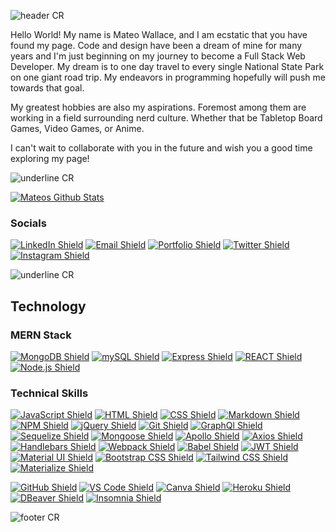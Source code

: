 ![header CR](https://capsule-render.vercel.app/api?type=waving&color=gradient&customColorList=12&height=170&section=header&reversal=true&text=Mateo%20Wallace&fontAlignY=33&animation=fadeIn)

Hello World! My name is Mateo Wallace, and I am ecstatic that you have found my page. Code and design have been a dream of mine for many years and I'm just beginning on my journey to become a Full Stack Web Developer.
My dream is to one day travel to every single National State Park on one giant road trip. My endeavors in programming hopefully will push me towards that goal.

My greatest hobbies are also my aspirations. Foremost among them are working in a field surrounding nerd culture. Whether that be Tabletop Board Games, Video Games, or Anime.

I can't wait to collaborate with you in the future and wish you a good time exploring my page!

<!-- Kudos for finding this note!
As a reward for finding it, heres a fun fact!
The first D&D campaign I ever ran was called Dawn's Ascension-->

![underline CR](https://capsule-render.vercel.app/api?type=rect&color=gradient&customColorList=12&height=1&reversal=true)

<!-- This link is my personal vercel link. If you want to copy the same style please edit the version in the note below. Just replace where it says "YourGithubUsername" with your username -->
<!-- [![Your Github Stats](https://github-readme-stats.vercel.app/api?username=YourGithubUsername&count_private=true&show_icons=true&theme=github_dark)](https://github.com/YourGithubUsername) -->
[![Mateos Github Stats](https://github-readme-stats-git-master-mateo-wallace.vercel.app/api?username=Mateo-Wallace&count_private=true&show_icons=true&theme=github_dark)](https://github.com/Mateo-Wallace)
<!-- [![Mateos github stats](https://github-readme-stats.vercel.app/api?username=Mateo-Wallace&count_private=true&show_icons=true&theme=github_dark)](https://github.com/anuraghazra/github-readme-stats) -->

### Socials

[![LinkedIn Shield](https://img.shields.io/badge/LinkedIn-0A66C2?style=flat-square&logo=linkedin&logoColor=white)](https://www.linkedin.com/in/mateo-wallace-57931b254/) 
[![Email Shield](https://img.shields.io/badge/Gmail-EA4335?style=flat-square&logo=gmail&logoColor=white)](mailto:mateo.t.wallace@gmail.com)
[![Portfolio Shield](https://img.shields.io/badge/Portfolio-181717?style=flat-square&logo=playCanvas&logoColor=white)](https://mateo-wallace.github.io/)
[![Twitter Shield](https://img.shields.io/badge/Twitter-1DA1F2?style=flat-square&logo=twitter&logoColor=white)](https://twitter.com/Magic_Man_Mateo) 
[![Instagram Shield](https://img.shields.io/badge/Instagram-E4405F?style=flat-square&logo=instagram&logoColor=white)](https://www.instagram.com/mateo_wallace/)

![underline CR](https://capsule-render.vercel.app/api?type=rect&color=gradient&customColorList=12&height=1&reversal=true)

## Technology 

### MERN Stack

[![MongoDB Shield](https://img.shields.io/badge/MongoDB-47A248?&style=flat-square&logo=mongodb&logoColor=white)](https://www.mongodb.com/) 
[![mySQL Shield](https://img.shields.io/badge/mySQL-4479A1?&style=flat-square&logo=mysql&logoColor=white)](https://www.mysql.com/) 
[![Express Shield](https://img.shields.io/badge/Express-000000?&style=flat-square&logo=express&logoColor=white)](http://expressjs.com/) 
[![REACT Shield](https://img.shields.io/badge/React-222222?&style=flat-square&logo=react)](https://reactjs.org/) 
[![Node.js Shield](https://img.shields.io/badge/Node.js-339933?&style=flat-square&logo=node.js&logoColor=white)](https://nodejs.org/en/) 

### Technical Skills

[![JavaScript Shield](https://img.shields.io/badge/JavaScript_ES6+-F7DF1E?&style=flat-square&logo=javascript&logoColor=272727)](https://developer.mozilla.org/en-US/docs/Web/JavaScript) 
[![HTML Shield](https://img.shields.io/badge/HTML5-E34F26?&style=flat-square&logo=html5&logoColor=white)](https://developer.mozilla.org/en-US/docs/Glossary/HTML5) 
[![CSS Shield](https://img.shields.io/badge/CSS-1572B6?&style=flat-square&logo=css3&logoColor=white)](https://developer.mozilla.org/en-US/docs/Web/CSS) 
[![Markdown Shield](https://img.shields.io/badge/Markdown-000000?&style=flat-square&logo=markdown)](https://www.markdownguide.org/) 
[![NPM Shield](https://img.shields.io/badge/NPM-333333?&style=flat-square&logo=npm&logoColor=white)](https://www.npmjs.com/) 
[![jQuery Shield](https://img.shields.io/badge/jQuery-0769AD?&style=flat-square&logo=jquery&logoColor=white)](https://jquery.com/) 
[![Git Shield](https://img.shields.io/badge/GIT-F05033?&style=flat-square&logo=git&logoColor=white)](https://git-scm.com/) 
[![GraphQl Shield](https://img.shields.io/badge/GraphQl-E10098?&style=flat-square&logo=graphql&logoColor=white)](https://graphql.org/) 
[![Sequelize Shield](https://img.shields.io/badge/Sequelize-52B0E7?&style=flat-square&logo=sequelize&logoColor=white)](https://sequelize.org/) 
[![Mongoose Shield](https://img.shields.io/badge/Mongoose-AA2929?&style=flat-square&logo=matrix&logoColor=white)](https://mongoosejs.com/) 
[![Apollo Shield](https://img.shields.io/badge/Apollo-311C87?&style=flat-square&logo=apollographql&logoColor=white)](https://www.apollographql.com/) 
[![Axios Shield](https://img.shields.io/badge/Axios-5A29E4?&style=flat-square&logo=axios&logoColor=white)](https://axios-http.com/) 
[![Handlebars Shield](https://img.shields.io/badge/Handlebars-E34F26?&style=flat-square&logo=handlebars.js&logoColor=white)](https://handlebarsjs.com/) 
[![Webpack Shield](https://img.shields.io/badge/WebPack-8DD6F9?&style=flat-square&logo=webpack&logoColor=333333)](https://webpack.js.org/) 
[![Babel Shield](https://img.shields.io/badge/Babel-F9DC3E?&style=flat-square&logo=babel&logoColor=333333)](https://babeljs.io/) 
[![JWT Shield](https://img.shields.io/badge/JSON_Web_Tokens-000000?&style=flat-square&logo=jsonwebtokens&logoColor=white)](https://jwt.io/) 
[![Material UI Shield](https://img.shields.io/badge/Material_UI-007FFF?&style=flat-square&logo=mui&logoColor=white)](https://mui.com/) 
[![Bootstrap CSS Shield](https://img.shields.io/badge/Bootstrap_CSS-7952B3?&style=flat-square&logo=bootstrap&logoColor=white)](https://getbootstrap.com/) 
[![Tailwind CSS Shield](https://img.shields.io/badge/Tailwind_CSS-06B6D4?&style=flat-square&logo=tailwindcss&logoColor=white)](https://tailwindcss.com/) 
[![Materialize Shield](https://img.shields.io/badge/Materialize_CSS-eb7374?&style=flat-square&logo=matomo&logoColor=white)](https://materializecss.com/)

[![GitHub Shield](https://img.shields.io/badge/GitHub-121011?&style=flat-square&logo=github&logoColor=white)](https://github.com/) 
[![VS Code Shield](https://img.shields.io/badge/VS_Code-007ACC?&style=flat-square&logo=visual-studio-code&logoColor=white)](https://code.visualstudio.com/) 
[![Canva Shield](https://img.shields.io/badge/Canva-333333?&style=flat-square&logo=canva)](https://www.canva.com/) 
[![Heroku Shield](https://img.shields.io/badge/Heroku-430098?&style=flat-square&logo=heroku&logoColor=white)](https://www.heroku.com/what)  
[![DBeaver Shield](https://img.shields.io/badge/DBeaver-58bbbd?&style=flat-square&logo=datadog&logoColor=white)](https://dbeaver.io/) 
[![Insomnia Shield](https://img.shields.io/badge/Insomnia-4000BF?&style=flat-square&logo=insomnia&logoColor=white)](https://docs.insomnia.rest/)

![footer CR](https://capsule-render.vercel.app/api?type=waving&color=gradient&customColorList=12&height=80&section=footer)
